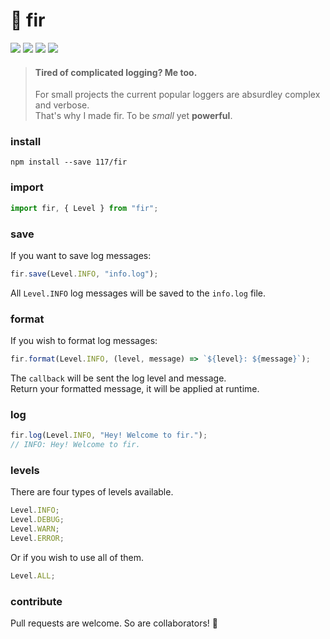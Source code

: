 # 🌲 fir

![](https://badgen.net/npm/v/@unsc/fir?color=grey)
![](https://badgen.net/david/dep/117/fir)
![](https://badgen.net/packagephobia/install/@unsc/fir?color=055ff3)
![](https://badgen.net/badge/code%20style/prettier/ff51bc)

> #### Tired of complicated logging? Me too.
>
> For small projects the current popular loggers are absurdley complex and verbose.  
> That's why I made fir. To be _small_ yet **powerful**.

### install

`npm install --save 117/fir`

### import

```js
import fir, { Level } from "fir";
```

### save

If you want to save log messages:

```js
fir.save(Level.INFO, "info.log");
```

All `Level.INFO` log messages will be saved to the `info.log` file.

### format

If you wish to format log messages:

```js
fir.format(Level.INFO, (level, message) => `${level}: ${message}`);
```

The `callback` will be sent the log level and message.  
Return your formatted message, it will be applied at runtime.

### log

```js
fir.log(Level.INFO, "Hey! Welcome to fir.");
// INFO: Hey! Welcome to fir.
```

### levels

There are four types of levels available.

```js
Level.INFO;
Level.DEBUG;
Level.WARN;
Level.ERROR;
```

Or if you wish to use all of them.

```js
Level.ALL;
```

### contribute

Pull requests are welcome. So are collaborators! 🥳
